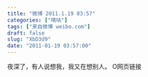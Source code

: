 ```yaml
---
title: "微博 2011.1.19 03:57"
categories: ["嘀咕"]
tags: ["来自微博 weibo.com"]
draft: false
slug: "XbD3d9"
date: "2011-01-19 03:57:00"
---
```


<p>夜深了，有人说想我，我又在想别人。 O网页链接 ​​​​</p>
